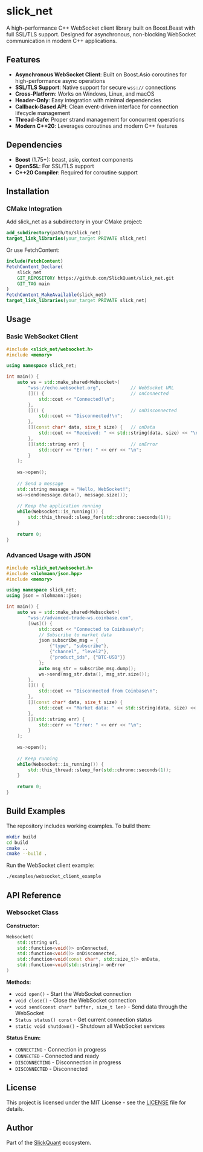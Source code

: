 # slick_net

A high-performance C++ WebSocket client library built on Boost.Beast with full SSL/TLS support. Designed for asynchronous, non-blocking WebSocket communication in modern C++ applications.

## Features

- **Asynchronous WebSocket Client**: Built on Boost.Asio coroutines for high-performance async operations
- **SSL/TLS Support**: Native support for secure `wss://` connections
- **Cross-Platform**: Works on Windows, Linux, and macOS
- **Header-Only**: Easy integration with minimal dependencies
- **Callback-Based API**: Clean event-driven interface for connection lifecycle management
- **Thread-Safe**: Proper strand management for concurrent operations
- **Modern C++20**: Leverages coroutines and modern C++ features

## Dependencies

- **Boost** (1.75+): beast, asio, context components
- **OpenSSL**: For SSL/TLS support
- **C++20 Compiler**: Required for coroutine support

## Installation

### CMake Integration

Add slick_net as a subdirectory in your CMake project:

```cmake
add_subdirectory(path/to/slick_net)
target_link_libraries(your_target PRIVATE slick_net)
```

Or use FetchContent:

```cmake
include(FetchContent)
FetchContent_Declare(
    slick_net
    GIT_REPOSITORY https://github.com/SlickQuant/slick_net.git
    GIT_TAG main
)
FetchContent_MakeAvailable(slick_net)
target_link_libraries(your_target PRIVATE slick_net)
```

## Usage

### Basic WebSocket Client

```cpp
#include <slick_net/websocket.h>
#include <memory>

using namespace slick_net;

int main() {
    auto ws = std::make_shared<Websocket>(
        "wss://echo.websocket.org",           // WebSocket URL
        []() {                                // onConnected
            std::cout << "Connected!\n";
        },
        []() {                                // onDisconnected
            std::cout << "Disconnected!\n";
        },
        [](const char* data, size_t size) {   // onData
            std::cout << "Received: " << std::string(data, size) << "\n";
        },
        [](std::string err) {                 // onError
            std::cerr << "Error: " << err << "\n";
        }
    );
    
    ws->open();
    
    // Send a message
    std::string message = "Hello, WebSocket!";
    ws->send(message.data(), message.size());
    
    // Keep the application running
    while(Websocket::is_running()) {
        std::this_thread::sleep_for(std::chrono::seconds(1));
    }
    
    return 0;
}
```

### Advanced Usage with JSON

```cpp
#include <slick_net/websocket.h>
#include <nlohmann/json.hpp>
#include <memory>

using namespace slick_net;
using json = nlohmann::json;

int main() {
    auto ws = std::make_shared<Websocket>(
        "wss://advanced-trade-ws.coinbase.com",
        [&ws]() { 
            std::cout << "Connected to Coinbase\n";
            // Subscribe to market data
            json subscribe_msg = {
                {"type", "subscribe"},
                {"channel", "level2"},
                {"product_ids", {"BTC-USD"}}
            };
            auto msg_str = subscribe_msg.dump();
            ws->send(msg_str.data(), msg_str.size());
        },
        []() {
            std::cout << "Disconnected from Coinbase\n";
        },
        [](const char* data, size_t size) {
            std::cout << "Market data: " << std::string(data, size) << "\n";
        },
        [](std::string err) {
            std::cerr << "Error: " << err << "\n";
        }
    );
    
    ws->open();
    
    // Keep running
    while(Websocket::is_running()) {
        std::this_thread::sleep_for(std::chrono::seconds(1));
    }
    
    return 0;
}
```

## Build Examples

The repository includes working examples. To build them:

```bash
mkdir build
cd build
cmake ..
cmake --build .
```

Run the WebSocket client example:
```bash
./examples/websocket_client_example
```

## API Reference

### Websocket Class

**Constructor:**
```cpp
Websocket(
    std::string url,
    std::function<void()> onConnected,
    std::function<void()> onDisconnected,
    std::function<void(const char*, std::size_t)> onData,
    std::function<void(std::string)> onError
)
```

**Methods:**
- `void open()` - Start the WebSocket connection
- `void close()` - Close the WebSocket connection
- `void send(const char* buffer, size_t len)` - Send data through the WebSocket
- `Status status() const` - Get current connection status
- `static void shutdown()` - Shutdown all WebSocket services

**Status Enum:**
- `CONNECTING` - Connection in progress
- `CONNECTED` - Connected and ready
- `DISCONNECTING` - Disconnection in progress
- `DISCONNECTED` - Disconnected

## License

This project is licensed under the MIT License - see the [LICENSE](LICENSE) file for details.

## Author

Part of the [SlickQuant](https://github.com/SlickQuant) ecosystem.
